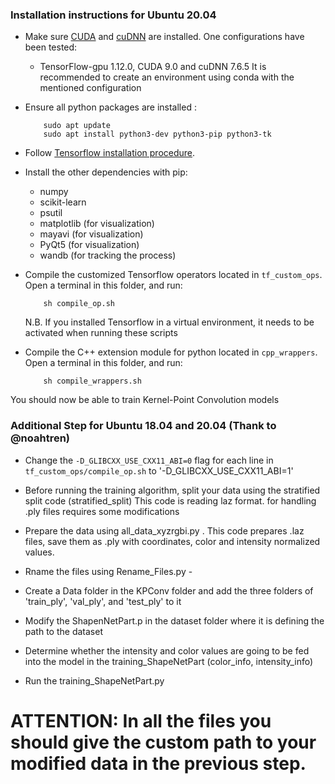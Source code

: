 ### Installation instructions for Ubuntu 20.04
     
* Make sure <a href="https://docs.nvidia.com/cuda/cuda-installation-guide-linux/index.html">CUDA</a>  and <a href="https://docs.nvidia.com/deeplearning/sdk/cudnn-install/index.html">cuDNN</a> are installed. One configurations have been tested: 
     - TensorFlow-gpu 1.12.0, CUDA 9.0 and cuDNN 7.6.5
  It is recommended to create an environment using conda with the mentioned configuration
  
* Ensure all python packages are installed :

          sudo apt update
          sudo apt install python3-dev python3-pip python3-tk

* Follow <a href="https://www.tensorflow.org/install/pip">Tensorflow installation procedure</a>.

* Install the other dependencies with pip:
     - numpy
     - scikit-learn
     - psutil
     - matplotlib (for visualization)
     - mayavi (for visualization)
     - PyQt5 (for visualization)
     - wandb (for tracking the process)
     
* Compile the customized Tensorflow operators located in `tf_custom_ops`. Open a terminal in this folder, and run:

          sh compile_op.sh

     N.B. If you installed Tensorflow in a virtual environment, it needs to be activated when running these scripts
     
* Compile the C++ extension module for python located in `cpp_wrappers`. Open a terminal in this folder, and run:

          sh compile_wrappers.sh

You should now be able to train Kernel-Point Convolution models

### Additional Step for Ubuntu 18.04 and 20.04 (Thank to @noahtren)

* Change the `-D_GLIBCXX_USE_CXX11_ABI=0` flag for each line in `tf_custom_ops/compile_op.sh` to '-D_GLIBCXX_USE_CXX11_ABI=1'



* Before running the training algorithm, split your data using the stratified split code (stratified_split) This code is reading laz format. for handling .ply files requires some modifications
* Prepare the data using all_data_xyzrgbi.py . This code prepares .laz files, save them as .ply with coordinates, color and intensity  normalized values. 
* Rname the files using Rename_Files.py -
* Create a Data folder in the KPConv folder and add the three folders of 'train_ply', 'val_ply', and 'test_ply' to it
* Modify the ShapenNetPart.p in the dataset folder where it is defining the path to the dataset 
* Determine whether the intensity and color values are going to be fed into the model in the training_ShapeNetPart (color_info, intensity_info)
* Run the training_ShapeNetPart.py

# ATTENTION: In all the files you should give the custom path to your modified data in the previous step. 

